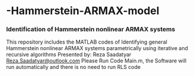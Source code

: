 # -Hammerstein-ARMAX-model
### Identification of Hammerstein nonlinear ARMAX systems
This repository includes the MATLAB codes of Identifying general Hammerstein nonlinear ARMAX systems parametrically using iterative and recursive algorithms 
Presented by: Reza Saadatyar 
Reza.Saadatyar@outlook.com 
Please Run Code Main.m, the Software will run automatically and there is no need to run RLS code
